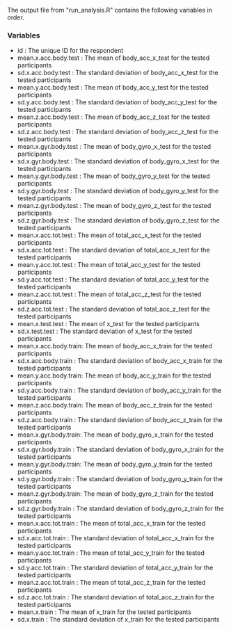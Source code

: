 The output file from "run_analysis.R" contains the following variables in order. 

### Variables
* id                   :  The unique ID for the respondent
* mean.x.acc.body.test :  The mean of body_acc_x_test for the tested participants
* sd.x.acc.body.test   :  The standard deviation of body_acc_x_test for the tested participants
* mean.y.acc.body.test :  The mean of body_acc_y_test for the tested participants
* sd.y.acc.body.test   :  The standard deviation of body_acc_y_test for the tested participants
* mean.z.acc.body.test :  The mean of body_acc_z_test for the tested participants
* sd.z.acc.body.test   :  The standard deviation of body_acc_z_test for the tested participants
* mean.x.gyr.body.test :  The mean of body_gyro_x_test for the tested participants
* sd.x.gyr.body.test   :  The standard deviation of body_gyro_x_test for the tested participants
* mean.y.gyr.body.test :  The mean of body_gyro_y_test for the tested participants
* sd.y.gyr.body.test   :  The standard deviation of body_gyro_y_test for the tested participants
* mean.z.gyr.body.test :  The mean of body_gyro_z_test for the tested participants
* sd.z.gyr.body.test   :  The standard deviation of body_gyro_z_test for the tested participants
* mean.x.acc.tot.test  :  The mean of total_acc_x_test for the tested participants
* sd.x.acc.tot.test    :  The standard deviation of total_acc_x_test for the tested participants
* mean.y.acc.tot.test  :  The mean of total_acc_y_test for the tested participants
* sd.y.acc.tot.test    :  The standard deviation of total_acc_y_test for the tested participants
* mean.z.acc.tot.test  :  The mean of total_acc_z_test for the tested participants
* sd.z.acc.tot.test    :  The standard deviation of total_acc_z_test for the tested participants
* mean.x.test.test     :  The mean of x_test for the tested participants
* sd.x.test.test       :  The standard deviation of x_test for the tested participants
* mean.x.acc.body.train:  The mean of body_acc_x_train for the tested participants
* sd.x.acc.body.train  :  The standard deviation of body_acc_x_train for the tested participants
* mean.y.acc.body.train:  The mean of body_acc_y_train for the tested participants
* sd.y.acc.body.train  :  The standard deviation of body_acc_y_train for the tested participants
* mean.z.acc.body.train:  The mean of body_acc_z_train for the tested participants
* sd.z.acc.body.train  :  The standard deviation of body_acc_z_train for the tested participants
* mean.x.gyr.body.train:  The mean of body_gyro_x_train for the tested participants
* sd.x.gyr.body.train  :  The standard deviation of body_gyro_x_train for the tested participants
* mean.y.gyr.body.train:  The mean of body_gyro_y_train for the tested participants
* sd.y.gyr.body.train  :  The standard deviation of body_gyro_y_train for the tested participants
* mean.z.gyr.body.train:  The mean of body_gyro_z_train for the tested participants
* sd.z.gyr.body.train  :  The standard deviation of body_gyro_z_train for the tested participants
* mean.x.acc.tot.train :  The mean of total_acc_x_train for the tested participants
* sd.x.acc.tot.train   :  The standard deviation of total_acc_x_train for the tested participants
* mean.y.acc.tot.train :  The mean of total_acc_y_train for the tested participants
* sd.y.acc.tot.train   :  The standard deviation of total_acc_y_train for the tested participants
* mean.z.acc.tot.train :  The mean of total_acc_z_train for the tested participants
* sd.z.acc.tot.train   :  The standard deviation of total_acc_z_train for the tested participants
* mean.x.train         :  The mean of x_train for the tested participants
* sd.x.train           :  The standard deviation of x_train for the tested participants
